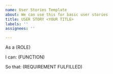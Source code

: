 ```yaml
---
name: User Stories Template
about: We can use this for basic user stories
title: USER STORY <YOUR TITLE>
labels: ''
assignees: ''

---
```


As a (ROLE)

I can: (FUNCTION)

So that: (REQUIREMENT FULFILLED)
